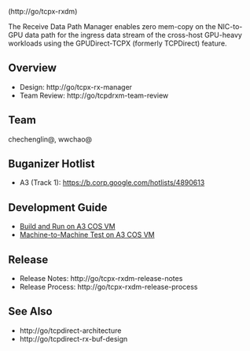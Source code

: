 (http://go/tcpx-rxdm)

The Receive Data Path Manager enables zero mem-copy on the NIC-to-GPU
data path for the ingress data stream of the cross-host GPU-heavy
workloads using the GPUDirect-TCPX (formerly TCPDirect) feature.

## Overview

- Design: http://go/tcpx-rx-manager
- Team Review: http://go/tcpdrxm-team-review

## Team

chechenglin@, wwchao@

## Buganizer Hotlist

- A3 (Track 1): https://b.corp.google.com/hotlists/4890613

## Development Guide

- [Build and Run on A3 COS VM](https://source.corp.google.com/h/team/kernel-net-team/tcpgpudmarxd/+/dev:docs/DEV-GUIDE.md)
- [Machine-to-Machine Test on A3 COS VM](https://source.corp.google.com/h/team/kernel-net-team/tcpgpudmarxd/+/dev:machine_test/README.md)

## Release

- Release Notes: http://go/tcpx-rxdm-release-notes
- Release Process: http://go/tcpx-rxdm-release-process

## See Also

- http://go/tcpdirect-architecture
- http://go/tcpdirect-rx-buf-design

